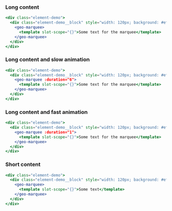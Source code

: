 ### Long content

```jsx live
<div class="element-demo">
  <div class="element-demo__block" style="width: 120px; background: #efefef;">
    <geo-marquee>
      <template slot-scope="{}">Some text for the marquee</template>
    </geo-marquee>
  </div>
</div>
```

### Long content and slow animation

```jsx live
<div class="element-demo">
  <div class="element-demo__block" style="width: 120px; background: #efefef;">
    <geo-marquee :duration="6">
      <template slot-scope="{}">Some text for the marquee</template>
    </geo-marquee>
  </div>
</div>
```

### Long content and fast animation

```jsx live
<div class="element-demo">
  <div class="element-demo__block" style="width: 120px; background: #efefef;">
    <geo-marquee :duration="1">
      <template slot-scope="{}">Some text for the marquee</template>
    </geo-marquee>
  </div>
</div>
```

### Short content

```jsx live
<div class="element-demo">
  <div class="element-demo__block" style="width: 120px; background: #efefef;">
    <geo-marquee>
      <template slot-scope="{}">Some text</template>
    </geo-marquee>
  </div>
</div>
```
